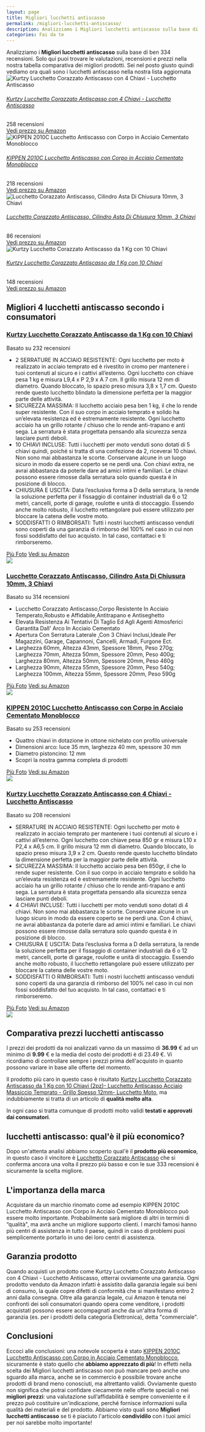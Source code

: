 ```yaml
---
layout: page
title: Migliori lucchetti antiscasso
permalink: /migliori-lucchetti-antiscasso/
description: Analizziamo i Migliori lucchetti antiscasso sulla base di ben 334 recensioni. Se cerchi lucchetti antiscasso sei nel posto giusto quindi vediamo ora quali sono nella nostra lista aggiornata. Trova i tuoi prodotti preferiti grazie alle nostre ricerche di mercato.
categories: Fai da te
---
```

<div class="init">Analizziamo i <b>Migliori lucchetti antiscasso</b> sulla base di ben 334 recensioni. Solo qui puoi trovare le valutazioni, recensioni e prezzi nella nostra tabella comparativa dei migliori prodotti. 
        Sei nel posto giusto quindi vediamo ora quali sono i lucchetti antiscasso nella nostra lista aggiornata</div> <div class="container mt-50 mb-50"> <div class="row d-flex justify-content-center "> <div class="col-md-10"> <div class="card card-body mt-3"> <div class="media align-items-center align-items-lg-start text-center text-lg-left flex-column flex-lg-row"> <div class="mr-2 mb-3 mb-lg-0"> <img class="card-image" src="https://m.media-amazon.com/images/I/9160LoaV6qL._AC_UL320_.jpg" alt="Kurtzy Lucchetto Corazzato Antiscasso con 4 Chiavi - Lucchetto Antiscasso"> </div> <div class="media-body"> <h6 class="media-title font-weight-semibold"> <a href="https://amzn.to/3LNB6Pc" data-abc="true">Kurtzy Lucchetto Corazzato Antiscasso con 4 Chiavi - Lucchetto Antiscasso</a> </h6> <p class="mb-3"> </p> </div> <div class="mt-3 mt-lg-0 ml-lg-3 text-center review-block"> <div> <i class="fa fa-star"></i> <i class="fa fa-star"></i> <i class="fa fa-star"></i> <i class="fa fa-star"></i> </div> <div class="text-muted">258 recensioni</div> <a href="https://amzn.to/3LNB6Pc" target='_blank' rel='noopener nofollow' class="btn btn-primary">Vedi prezzo su Amazon</a> </div> </div> </div> <div class="card card-body mt-3"> <div class="media align-items-center align-items-lg-start text-center text-lg-left flex-column flex-lg-row"> <div class="mr-2 mb-3 mb-lg-0"> <img class="card-image" src="https://m.media-amazon.com/images/I/41+aSeNIipL._AC_UL320_.jpg" alt="KIPPEN 2010C Lucchetto Antiscasso con Corpo in Acciaio Cementato Monoblocco"> </div> <div class="media-body"> <h6 class="media-title font-weight-semibold"> <a href="https://amzn.to/38jhswA" data-abc="true">KIPPEN 2010C Lucchetto Antiscasso con Corpo in Acciaio Cementato Monoblocco</a> </h6> <p class="mb-3"> </p> </div> <div class="mt-3 mt-lg-0 ml-lg-3 text-center review-block"> <div> <i class="fa fa-star"></i> <i class="fa fa-star"></i> <i class="fa fa-star"></i> <i class="fa fa-star"></i> </div> <div class="text-muted">218 recensioni</div> <a href="https://amzn.to/38jhswA" target='_blank' rel='noopener nofollow' class="btn btn-primary">Vedi prezzo su Amazon</a> </div> </div> </div> <div class="card card-body mt-3"> <div class="media align-items-center align-items-lg-start text-center text-lg-left flex-column flex-lg-row"> <div class="mr-2 mb-3 mb-lg-0"> <img class="card-image" src="https://m.media-amazon.com/images/I/61jcYQfbiiL._AC_UL320_.jpg" alt="Lucchetto Corazzato Antiscasso, Cilindro Asta Di Chiusura 10mm, 3 Chiavi"> </div> <div class="media-body"> <h6 class="media-title font-weight-semibold"> <a href="https://amzn.to/3LOyksV" data-abc="true">Lucchetto Corazzato Antiscasso, Cilindro Asta Di Chiusura 10mm, 3 Chiavi</a> </h6> <p class="mb-3"> </p> </div> <div class="mt-3 mt-lg-0 ml-lg-3 text-center review-block"> <div> <i class="fa fa-star"></i> <i class="fa fa-star"></i> <i class="fa fa-star"></i> <i class="fa fa-star"></i> </div> <div class="text-muted">86 recensioni</div> <a href="https://amzn.to/3LOyksV" target='_blank' rel='noopener nofollow' class="btn btn-primary">Vedi prezzo su Amazon</a> </div> </div> </div> <div class="card card-body mt-3"> <div class="media align-items-center align-items-lg-start text-center text-lg-left flex-column flex-lg-row"> <div class="mr-2 mb-3 mb-lg-0"> <img class="card-image" src="https://m.media-amazon.com/images/I/812aOd2ppLL._AC_UL320_.jpg" alt="Kurtzy Lucchetto Corazzato Antiscasso da 1 Kg con 10 Chiavi"> </div> <div class="media-body"> <h6 class="media-title font-weight-semibold"> <a href="https://amzn.to/3sYr9HY" data-abc="true">Kurtzy Lucchetto Corazzato Antiscasso da 1 Kg con 10 Chiavi</a> </h6> <p class="mb-3"> </p> </div> <div class="mt-3 mt-lg-0 ml-lg-3 text-center review-block"> <div> <i class="fa fa-star"></i> <i class="fa fa-star"></i> <i class="fa fa-star"></i> <i class="fa fa-star"></i> </div> <div class="text-muted">148 recensioni</div> <a href="https://amzn.to/3sYr9HY" target='_blank' rel='noopener nofollow' class="btn btn-primary">Vedi prezzo su Amazon</a> </div> </div> </div> </div> </div> </div>  <div class="container py-4 my-4 mx-auto d-flex flex-column"> <h2>Migliori 4 lucchetti antiscasso secondo i consumatori</h2> <div class="row d-flex justify-content-center"> <div class="col-md-10"> <div class="card card-body mt-3"> <div class="header"> <div class="row r1"> <div class="col-md-9 abc"> <h3><a href="https://amzn.to/3sYr9HY" target='_blank' rel='noopener nofollow'>Kurtzy Lucchetto Corazzato Antiscasso da 1 Kg con 10 Chiavi</a></h3> </div> <div class="col-md-3 text-right pqr"><i class="fa fa-star"></i><i class="fa fa-star"></i><i class="fa fa-star"></i><i class="fa fa-star"></i><i class="fa fa-star"></i></div> <p class="text-right para">Basato su 232 recensioni</p> </div> </div> <div class="container-body mt-4"> <div class="row r3"> <div class="col-md-5 p-0 klo"> <div class="row"> <div class="col ul-feature"> <ul class='a-unordered-list a-vertical a-spacing-mini'> <li><span class='a-list-item'> 2 SERRATURE IN ACCIAIO RESISTENTE: Ogni lucchetto per moto è realizzato in acciaio temprato ed è rivestito in cromo per mantenere i tuoi contenuti al sicuro e i cattivi all’esterno. Ogni lucchetto con chiave pesa 1 kg e misura L9,4 x P 2,9 x A 7 cm. Il grillo misura 12 mm di diametro. Quando bloccato, lo spazio preso misura 3,8 x 1,7 cm. Questo rende questo lucchetto blindato la dimensione perfetta per la maggior parte delle attività. </span></li> <li><span class='a-list-item'> SICUREZZA MASSIMA: Il lucchetto acciaio pesa ben 1 kg, il che lo rende super resistente. Con il suo corpo in acciaio temprato e solido ha un’elevata resistenza ed è estremamente resistente. Ogni lucchetto acciaio ha un grillo rotante / chiuso che lo rende anti-trapano e anti sega. La serratura è stata progettata pensando alla sicurezza senza lasciare punti deboli. </span></li> <li><span class='a-list-item'> 10 CHIAVI INCLUSE: Tutti i lucchetti per moto venduti sono dotati di 5 chiavi quindi, poiché si tratta di una confezione da 2, riceverai 10 chiavi. Non sono mai abbastanza le scorte. Conservane alcune in un luogo sicuro in modo da essere coperto se ne perdi una. Con chiavi extra, ne avrai abbastanza da poterle dare ad amici intimi e familiari. Le chiavi possono essere rimosse dalla serratura solo quando questa è in posizione di blocco. </span></li> <li><span class='a-list-item'> CHIUSURA E USCITA: Data l’esclusiva forma a D della serratura, la rende la soluzione perfetta per il fissaggio di container industriali da 6 o 12 metri, cancelli, porte di garage, roulotte e unità di stoccaggio. Essendo anche molto robusto, il lucchetto rettangolare può essere utilizzato per bloccare la catena delle vostre moto. </span></li> <li><span class='a-list-item'> SODDISFATTI O RIMBORSATI: Tutti i nostri lucchetti antiscasso venduti sono coperti da una garanzia di rimborso del 100% nel caso in cui non fossi soddisfatto del tuo acquisto. In tal caso, contattaci e ti rimborseremo. </span></li> </ul> </div> </div> <div class="row"> <div class="col text-center"> <a href="https://amzn.to/3sYr9HY" target='_blank' rel='noopener nofollow' class="btn btn-secondary btn-piu-foto">Più Foto</a> <a href="https://amzn.to/3sYr9HY" target='_blank' rel='noopener nofollow' class="btn btn-primary btn-vedi-su-amazon">Vedi su Amazon</a> </div> </div> </div> <div class="col-md-7 img-detail"> <img src="https://m.media-amazon.com/images/I/812aOd2ppLL._AC_UL320_.jpg"> </div> </div> </div> </div> </div> </div> <div class="row d-flex justify-content-center"> <div class="col-md-10"> <div class="card card-body mt-3"> <div class="header"> <div class="row r1"> <div class="col-md-9 abc"> <h3><a href="https://amzn.to/3LOyksV" target='_blank' rel='noopener nofollow'>Lucchetto Corazzato Antiscasso, Cilindro Asta Di Chiusura 10mm, 3 Chiavi</a></h3> </div> <div class="col-md-3 text-right pqr"><i class="fa fa-star"></i><i class="fa fa-star"></i><i class="fa fa-star"></i><i class="fa fa-star"></i><i class="fa fa-star"></i></div> <p class="text-right para">Basato su 314 recensioni</p> </div> </div> <div class="container-body mt-4"> <div class="row r3"> <div class="col-md-5 p-0 klo"> <div class="row"> <div class="col ul-feature"> <ul class='a-unordered-list a-vertical a-spacing-mini'> <li><span class='a-list-item'> Lucchetto Corazzato Antiscasso,Corpo Resistente In Acciaio Temperato,Robusto e Affidabile,Antitrapano e Antiseghetto </span></li> <li><span class='a-list-item'> Elevata Resistenza Ai Tentativi Di Taglio Ed Agli Agenti Atmosferici Garantita Dall' Arco In Acciaio Cementato </span></li> <li><span class='a-list-item'> Apertura Con Serratura Laterale ,Con 3 Chiavi Inclusi,Ideale Per Magazzini, Garage, Capannoni, Cancelli, Armadi, Furgone Ect. </span></li> <li><span class='a-list-item'> Larghezza 60mm, Altezza 43mm, Spessore 18mm, Peso 270g; Larghezza 70mm, Altezza 50mm, Spessore 20mm, Peso 400g; Larghezza 80mm, Altezza 50mm, Spessore 20mm, Peso 460g </span></li> <li><span class='a-list-item'> Larghezza 90mm, Altezza 55mm, Spessore 20mm, Peso 540g; Larghezza 100mm, Altezza 55mm, Spessore 20mm, Peso 590g </span></li> </ul> </div> </div> <div class="row"> <div class="col text-center"> <a href="https://amzn.to/3LOyksV" target='_blank' rel='noopener nofollow' class="btn btn-secondary btn-piu-foto">Più Foto</a> <a href="https://amzn.to/3LOyksV" target='_blank' rel='noopener nofollow' class="btn btn-primary btn-vedi-su-amazon">Vedi su Amazon</a> </div> </div> </div> <div class="col-md-7 img-detail"> <img src="https://m.media-amazon.com/images/I/61jcYQfbiiL._AC_UL320_.jpg"> </div> </div> </div> </div> </div> </div> <div class="row d-flex justify-content-center"> <div class="col-md-10"> <div class="card card-body mt-3"> <div class="header"> <div class="row r1"> <div class="col-md-9 abc"> <h3><a href="https://amzn.to/38jhswA" target='_blank' rel='noopener nofollow'>KIPPEN 2010C Lucchetto Antiscasso con Corpo in Acciaio Cementato Monoblocco</a></h3> </div> <div class="col-md-3 text-right pqr"><i class="fa fa-star"></i><i class="fa fa-star"></i><i class="fa fa-star"></i><i class="fa fa-star"></i><i class="fa fa-star"></i></div> <p class="text-right para">Basato su 253 recensioni</p> </div> </div> <div class="container-body mt-4"> <div class="row r3"> <div class="col-md-5 p-0 klo"> <div class="row"> <div class="col ul-feature"> <ul class='a-unordered-list a-vertical a-spacing-mini'> <li><span class='a-list-item'> Quattro chiavi in dotazione in ottone nichelato con profilo universale </span></li> <li><span class='a-list-item'> Dimensioni arco: luce 35 mm, larghezza 40 mm, spessore 30 mm </span></li> <li><span class='a-list-item'> Diametro pistoncino: 12 mm </span></li> <li><span class='a-list-item'> Scopri la nostra gamma completa di prodotti </span></li> </ul> </div> </div> <div class="row"> <div class="col text-center"> <a href="https://amzn.to/38jhswA" target='_blank' rel='noopener nofollow' class="btn btn-secondary btn-piu-foto">Più Foto</a> <a href="https://amzn.to/38jhswA" target='_blank' rel='noopener nofollow' class="btn btn-primary btn-vedi-su-amazon">Vedi su Amazon</a> </div> </div> </div> <div class="col-md-7 img-detail"> <img src="https://m.media-amazon.com/images/I/41+aSeNIipL._AC_UL320_.jpg"> </div> </div> </div> </div> </div> </div> <div class="row d-flex justify-content-center"> <div class="col-md-10"> <div class="card card-body mt-3"> <div class="header"> <div class="row r1"> <div class="col-md-9 abc"> <h3><a href="https://amzn.to/3LNB6Pc" target='_blank' rel='noopener nofollow'>Kurtzy Lucchetto Corazzato Antiscasso con 4 Chiavi - Lucchetto Antiscasso</a></h3> </div> <div class="col-md-3 text-right pqr"><i class="fa fa-star"></i><i class="fa fa-star"></i><i class="fa fa-star"></i><i class="fa fa-star"></i><i class="fa fa-star"></i></div> <p class="text-right para">Basato su 208 recensioni</p> </div> </div> <div class="container-body mt-4"> <div class="row r3"> <div class="col-md-5 p-0 klo"> <div class="row"> <div class="col ul-feature"> <ul class='a-unordered-list a-vertical a-spacing-mini'> <li><span class='a-list-item'> SERRATURE IN ACCIAIO RESISTENTE: Ogni lucchetto per moto è realizzato in acciaio temprato per mantenere i tuoi contenuti al sicuro e i cattivi all’esterno. Ogni lucchetto con chiave pesa 850 gr e misura L10 x P2,4 x A6,5 cm. Il grillo misura 12 mm di diametro. Quando bloccato, lo spazio preso misura 3,9 x 2 cm. Questo rende questo lucchetto blindato la dimensione perfetta per la maggior parte delle attività. </span></li> <li><span class='a-list-item'> SICUREZZA MASSIMA: Il lucchetto acciaio pesa ben 850gr, il che lo rende super resistente. Con il suo corpo in acciaio temprato e solido ha un’elevata resistenza ed è estremamente resistente. Ogni lucchetto acciaio ha un grillo rotante / chiuso che lo rende anti-trapano e anti sega. La serratura è stata progettata pensando alla sicurezza senza lasciare punti deboli. </span></li> <li><span class='a-list-item'> 4 CHIAVI INCLUSE: Tutti i lucchetti per moto venduti sono dotati di 4 chiavi. Non sono mai abbastanza le scorte. Conservane alcune in un luogo sicuro in modo da essere coperto se ne perdi una. Con 4 chiavi, ne avrai abbastanza da poterle dare ad amici intimi e familiari. Le chiavi possono essere rimosse dalla serratura solo quando questa è in posizione di blocco. </span></li> <li><span class='a-list-item'> CHIUSURA E USCITA: Data l’esclusiva forma a D della serratura, la rende la soluzione perfetta per il fissaggio di container industriali da 6 o 12 metri, cancelli, porte di garage, roulotte e unità di stoccaggio. Essendo anche molto robusto, il lucchetto rettangolare può essere utilizzato per bloccare la catena delle vostre moto. </span></li> <li><span class='a-list-item'> SODDISFATTI O RIMBORSATI: Tutti i nostri lucchetti antiscasso venduti sono coperti da una garanzia di rimborso del 100% nel caso in cui non fossi soddisfatto del tuo acquisto. In tal caso, contattaci e ti rimborseremo. </span></li> </ul> </div> </div> <div class="row"> <div class="col text-center"> <a href="https://amzn.to/3LNB6Pc" target='_blank' rel='noopener nofollow' class="btn btn-secondary btn-piu-foto">Più Foto</a> <a href="https://amzn.to/3LNB6Pc" target='_blank' rel='noopener nofollow' class="btn btn-primary btn-vedi-su-amazon">Vedi su Amazon</a> </div> </div> </div> <div class="col-md-7 img-detail"> <img src="https://m.media-amazon.com/images/I/9160LoaV6qL._AC_UL320_.jpg"> </div> </div> </div> </div> </div> </div> </div> <div class="price-table">
                <h2>Comparativa prezzi lucchetti antiscasso</h2>
                <div><p>I prezzi dei prodotti da noi analizzati vanno da un massimo di <b>36.99</b> € ad un minimo di <b>9.99</b> € e la media del costo dei prodotti è di 23.49 €. Vi ricordiamo di controllare sempre i prezzi prima dell'acquisto in quanto possono variare in base alle offerte del momento.</p>
                <p>Il prodotto più caro in questo caso è risultato <a href="https://amzn.to/3sYr9HY" target="_blank" rel="noopener nofollow">Kurtzy Lucchetto Corazzato Antiscasso da 1 Kg con 10 Chiavi (2pz)- Lucchetto Antiscasso Acciaio Massiccio Temprato - Grillo Spesso 12mm- Lucchetto Moto</a>, ma indubbiamente si tratta di un articolo di <b>qualità molto alta</b>.</p>
                <p>In ogni caso si tratta comunque di prodotti molto validi <b>testati e approvati dai consumatori</b>.</p></div>
            </div><div class="price-table-low"><h2>lucchetti antiscasso: qual'è il più economico?</h2><div><p>Dopo un'attenta analisi abbiamo scoperto qual'è il <b>prodotto più economico</b>, in questo caso il vincitore è <a href="https://amzn.to/3LOyksV" target="_blank" rel="noopener nofollow">Lucchetto Corazzato Antiscasso</a> che si conferma ancora una volta il prezzo più basso e con le sue 333 recensioni è sicuramente la scelta migliore. </p></div></div><h2>L'importanza della marca</h2>
<div>Acquistare da un marchio rinomato come ad esempio KIPPEN 2010C Lucchetto Antiscasso con Corpo in Acciaio Cementato Monoblocco può essere molto importante. 
    Probabilmente sarà migliore di altri in termini di “qualità", ma avrà anche un migliore supporto clienti. 
    I marchi famosi hanno più centri di assistenza in tutto il paese, quindi in caso 
    di problemi puoi semplicemente portarlo in uno dei loro centri di assistenza.
</div>
<h2>Garanzia prodotto</h2>
<div>Quando acquisti un prodotto come Kurtzy Lucchetto Corazzato Antiscasso con 4 Chiavi - Lucchetto Antiscasso, otterrai ovviamente una garanzia. 
Ogni prodotto venduto da Amazon infatti è assistito dalla garanzia legale sui beni di consumo, 
la quale copre difetti di conformità che si manifestano entro 2 anni dalla consegna.
Oltre alla garanzia legale, cui Amazon è tenuta nei confronti dei soli consumatori quando opera come venditore, 
i prodotti acquistati possono essere accompagnati anche da un'altra forma di garanzia 
(es. per i prodotti della categoria Elettronica), detta "commerciale".
</div><h2>Conclusioni</h2><div>
        Eccoci alle conclusioni: una notevole scoperta è stato <a href="https://amzn.to/38jhswA" target="_blank" rel="noopener nofollow">KIPPEN 2010C Lucchetto Antiscasso con Corpo in Acciaio Cementato Monoblocco</a>, sicuramente è stato quello che <b>abbiamo apprezzato di più</b>!      
        In effetti nella scelta dei Migliori lucchetti antiscasso non può mancare però anche uno sguardo alla marca, anche se in commercio è possibile trovare anche prodotti di brand meno conosciuti, ma altrettanto validi.
        Ovviamente questo non significa che potrai confidare ciecamente nelle offerte speciali o nei <b>migliori prezzi</b>: una valutazione sull’affidabilità è sempre conveniente e il prezzo può costituire un'indicazione, perché fornisce informazioni sulla qualità dei materiali e del prodotto.
        Abbiamo visto quali sono <b>Migliori lucchetti antiscasso</b> se ti è piaciuto l'articolo <b>condividilo</b> con i tuoi amici per noi sarebbe molto importante!
      </div>
